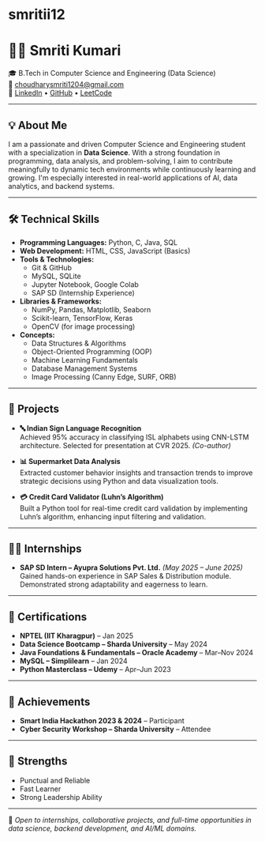 # smritii12
# 👩‍💻 Smriti Kumari

🎓 B.Tech in Computer Science and Engineering (Data Science)  
📧 choudharysmriti1204@gmail.com  
🔗 [LinkedIn](https://www.linkedin.com/in/smriti12) • [GitHub](https://github.com/smritiii12) • [LeetCode](https://leetcode.com/Smriti_Kumari_)

---

## 💡 About Me

I am a passionate and driven Computer Science and Engineering student with a specialization in **Data Science**. With a strong foundation in programming, data analysis, and problem-solving, I aim to contribute meaningfully to dynamic tech environments while continuously learning and growing. I'm especially interested in real-world applications of AI, data analytics, and backend systems.

---

## 🛠️ Technical Skills

- **Programming Languages:** Python, C, Java, SQL  
- **Web Development:** HTML, CSS, JavaScript (Basics)  
- **Tools & Technologies:**  
  - Git & GitHub  
  - MySQL, SQLite  
  - Jupyter Notebook, Google Colab  
  - SAP SD (Internship Experience)  
- **Libraries & Frameworks:**  
  - NumPy, Pandas, Matplotlib, Seaborn  
  - Scikit-learn, TensorFlow, Keras  
  - OpenCV (for image processing)  
- **Concepts:**  
  - Data Structures & Algorithms  
  - Object-Oriented Programming (OOP)  
  - Machine Learning Fundamentals  
  - Database Management Systems  
  - Image Processing (Canny Edge, SURF, ORB)

---

## 📂 Projects

- **🔤 Indian Sign Language Recognition**  
  Achieved 95% accuracy in classifying ISL alphabets using CNN-LSTM architecture. Selected for presentation at CVR 2025. *(Co-author)*

- **📊 Supermarket Data Analysis**  
  Extracted customer behavior insights and transaction trends to improve strategic decisions using Python and data visualization tools.

- **💳 Credit Card Validator (Luhn’s Algorithm)**  
  Built a Python tool for real-time credit card validation by implementing Luhn’s algorithm, enhancing input filtering and validation.

---

## 👩‍🏫 Internships

- **SAP SD Intern – Ayupra Solutions Pvt. Ltd.** *(May 2025 – June 2025)*  
  Gained hands-on experience in SAP Sales & Distribution module. Demonstrated strong adaptability and eagerness to learn.

---

## 🏅 Certifications

- **NPTEL (IIT Kharagpur)** – Jan 2025  
- **Data Science Bootcamp – Sharda University** – May 2024  
- **Java Foundations & Fundamentals – Oracle Academy** – Mar–Nov 2024  
- **MySQL – Simplilearn** – Jan 2024  
- **Python Masterclass – Udemy** – Apr–Jun 2023  

---

## 🚀 Achievements

- **Smart India Hackathon 2023 & 2024** – Participant  
- **Cyber Security Workshop – Sharda University** – Attendee

---

## 🌱 Strengths

- Punctual and Reliable  
- Fast Learner  
- Strong Leadership Ability

---

📌 *Open to internships, collaborative projects, and full-time opportunities in data science, backend development, and AI/ML domains.*
